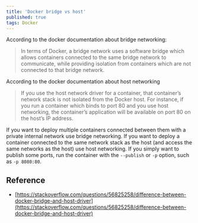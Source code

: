 ```yaml
---
title: 'Docker bridge vs host'
published: true
tags: Docker
---
```


According to the docker documentation about bridge networking:

> In terms of Docker, a bridge network uses a software bridge which allows containers connected to the same bridge network to communicate, while providing isolation from containers which are not connected to that bridge network.

According to the docker documentation about host networking

> If you use the host network driver for a container, that container’s network stack is not isolated from the Docker host. For instance, if you run a container which binds to port 80 and you use host networking, the container’s application will be available on port 80 on the host’s IP address.

If you want to deploy multiple containers connected between them with a private internal network use bridge networking. If you want to deploy a container connected to the same network stack as the host (and access the same networks as the host) use host networking. If you simply want to publish some ports, run the container with the `--publish` or `-p` option, such as `-p 8080:80`.

## Reference

- [https://stackoverflow.com/questions/56825258/difference-between-docker-bridge-and-host-driver](https://stackoverflow.com/questions/56825258/difference-between-docker-bridge-and-host-driver)
